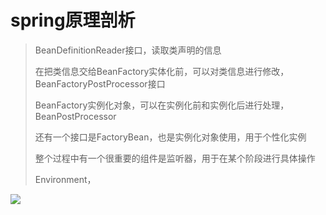 # spring原理剖析

> BeanDefinitionReader接口，读取类声明的信息
>
> 在把类信息交给BeanFactory实体化前，可以对类信息进行修改，BeanFactoryPostProcessor接口
>
> BeanFactory实例化对象，可以在实例化前和实例化后进行处理，BeanPostProcessor
>
> 还有一个接口是FactoryBean，也是实例化对象使用，用于个性化实例
>
> 整个过程中有一个很重要的组件是监听器，用于在某个阶段进行具体操作
>
> Environment，

<img src="/vuepress/images/java/spring/流程图.png"/>